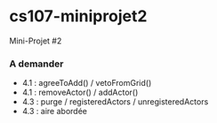 # cs107-miniprojet2
Mini-Projet #2

### A demander

- 4.1 : agreeToAdd() / vetoFromGrid()
- 4.1 : removeActor() / addActor()
- 4.3 : purge / registeredActors / unregisteredActors
- 4.3 : aire abordée
